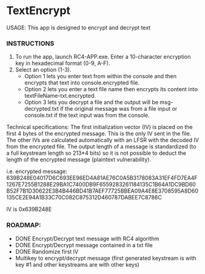 # TextEncrypt

USAGE: This app is designed to encrypt and decrypt text

### INSTRUCTIONS
1. To run the app, launch RC4-APP.exe. Enter a 10-character encryption key in hexadecimal format (0-9, A-F).
2. Select an option (1-3). 
	- Option 1 lets you enter text from within the console and then encrypts that text into console.encrypted file.
	- Option 2 lets you enter a text file name then encrypts its content into textFileName-txt.encrypted.
	- Option 3 lets you decrypt a file and the output will be msg-decrypted.txt if the original message was from a file input or console.txt if the text input was from the console.

Technical specifications:
The first initialization vector (IV) is placed on the first 4 bytes of the encrypted message. This is the only IV sent in the file. The other IVs are calculated automatically with an LFSR with the decoded IV from the encrypted file. The output length of a message is standardized (to a full keystream length so 213*4 bits) so it is not possible to deduct the length of the encrypted message (plaintext vulnerability).

i.e. encrypted message:
639B248E04017D6C693EE96ED4A81AE76C0A5B3178083A31EF4FD7EA4F1267E7255B1288E29BA1C7400DB9F6559283261184135C1B64A1DC9BD60B52F7B1D30622E3B4B446BD41B7AEF77725BBEA09A4E8E3708595A8D60135CE2E94A1B33C70C082C875312D460787DABEE7C8786C

IV is 0x639B248E


### ROADMAP:
- DONE	Encrypt/Decrypt text message with RC4 algorithm
- DONE	Encrypt/Decrypt message contained in a txt file
- DONE	Randomize first IV
- Multikey to encrypt/decrypt message (first generated keystream is with key #1 and other keystreams are with other keys)
